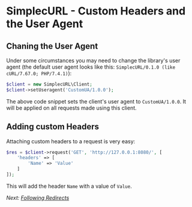 # SimplecURL - Custom Headers and the User Agent

## Chaning the User Agent

Under some circumstances you may need to change the library's user agent (the default user agent looks like this: `SimplecURL/0.1.0 (like cURL/7.67.0; PHP/7.4.1)`):

```php
$client = new SimplecURL\Client;
$client->setUseragent('CustomUA/1.0.0');
```

The above code snippet sets the client's user agent to `CustomUA/1.0.0`. It will be applied on all requests made using this client.

## Adding custom Headers

Attaching custom headers to a request is very easy:

```php
$res = $client->request('GET', 'http://127.0.0.1:8080/', [
    'headers' => [
        'Name' => 'Value'
    ]
]);
```

This will add the header `Name` with a value of `Value`.

*Next: [Following Redirects](following-redirects.md)*
